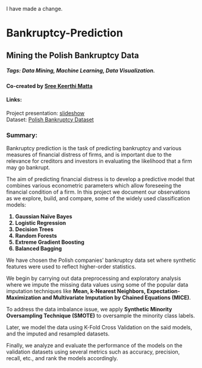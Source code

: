I have made a change. 
# Bankruptcy-Prediction
## Mining the Polish Bankruptcy Data
##### Tags: Data Mining, Machine Learning, Data Visualization.

#### Co-created by [Sree Keerthi Matta](https://github.com/sreekmatta)

#### Links:   
Project presentation: [slideshow](https://1drv.ms/p/s!Ar1FVxllTqB6yWZl9iXqvFmmqU7H)   
Dataset: [Polish Bankruptcy Dataset](http://archive.ics.uci.edu/ml/datasets/Polish+companies+bankruptcy+data)   

### Summary:

Bankruptcy prediction is the task of predicting bankruptcy and various measures of financial distress of firms, and is important due to the relevance for creditors and investors in evaluating the likelihood that a firm may go bankrupt. 

The aim of predicting financial distress is to develop a predictive model that combines various econometric parameters which allow foreseeing the financial condition of a firm. In this project we document our observations as we explore, build, and compare, some of the widely used classification models:   

<b>
  
  1. Gaussian Naïve Bayes  
  2. Logistic Regression   
  3. Decision Trees   
  4. Random Forests   
  5. Extreme Gradient Boosting   
  6. Balanced Bagging 
</b> 

We have chosen the Polish companies’ bankruptcy data set where synthetic features were used to reflect higher-order statistics.  

We begin by carrying out data preprocessing and exploratory analysis where we impute the missing data values using some of the popular data imputation techniques like **Mean, k-Nearest Neighbors, Expectation-Maximization and Multivariate Imputation by Chained Equations (MICE)**.    

To address the data imbalance issue, we apply **Synthetic Minority Oversampling Technique (SMOTE)** to oversample the minority class labels. 

Later, we model the data using K-Fold Cross Validation on the said models, and the imputed and resampled datasets. 

Finally, we analyze and evaluate the performance of the models on the validation datasets using several metrics such as accuracy, precision, recall, etc., and rank the models accordingly. 
